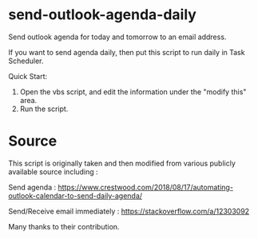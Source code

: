 # send-outlook-agenda-daily
Send outlook agenda for today and tomorrow to an email address.

If you want to send agenda daily, then put this script to run daily in Task Scheduler.

Quick Start:
1. Open the vbs script, and edit the information under the "modify this" area.
2. Run the script.

# Source
This script is originally taken and then modified from various publicly available source including :

Send agenda :
https://www.crestwood.com/2018/08/17/automating-outlook-calendar-to-send-daily-agenda/

Send/Receive email immediately :
https://stackoverflow.com/a/12303092

Many thanks to their contribution.
